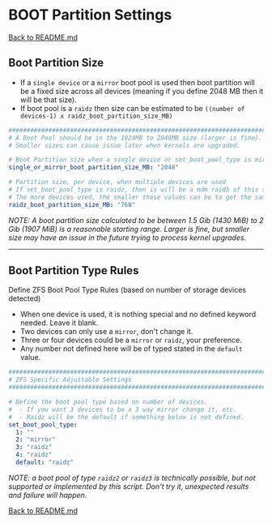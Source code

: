 # BOOT Partition Settings

[Back to README.md](../README.md)

## Boot Partition Size

* If a `single device` or a `mirror` boot pool is used then boot partition will be a fixed size across all devices (meaning if you define 2048 MB then it will be that size).  
* If boot pool is a `raidz` then size can be estimated to be `((number of devices-1) x raidz_boot_partition_size_MB)`

```yaml
###############################################################################
# A Boot Pool should be in the 1024MB to 2048MB size (larger is fine).
# Smaller sizes can cause issue later when kernels are upgraded.

# Boot Partition size when a single device or set_boot_pool_type is mirror
single_or_mirror_boot_partition_size_MB: "2048"

# Partition size, per device, when multiple devices are used
# If set_boot_pool_type is raidz, then is will be a mdm raid5 of this size in MB (#devices-1*size_MB)
# The more devices used, the smaller these values can be to get the same size.
raidz_boot_partition_size_MB: "768"
```

_NOTE: A boot partition size calculated to be between 1.5 Gib (1430 MiB) to 2 Gib (1907 MiB) is a reasonable starting range.  Larger is fine, but smaller size may have an issue in the future trying to process kernel upgrades._

---

## Boot Partition Type Rules

Define ZFS Boot Pool Type Rules (based on number of storage devices detected)

* When one device is used, it is nothing special and no defined keyword needed. Leave it blank.
* Two devices can only use a `mirror`, don't change it.
* Three or four devices could be a `mirror` or `raidz`, your preference.
* Any number not defined here will be of typed stated in the `default` value.

```yaml
###############################################################################
# ZFS Specific Adjustable Settings
###############################################################################

# Define the boot pool type based on number of devices.
#  - If you want 3 devices to be a 3 way mirror change it, etc.
#  - Raidz will be the default if something below is not defined.
set_boot_pool_type:
  1: ""
  2: "mirror"
  3: "raidz"
  4: "raidz"
  default: "raidz"
```

_NOTE: a boot pool of type `raidz2` or `raidz3` is technically possible, but not supported or implemented by this script. Don't try it, unexpected results and failure will happen._

[Back to README.md](../README.md)
